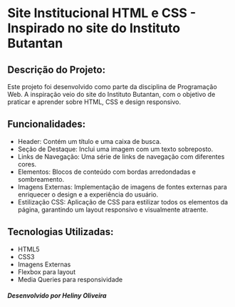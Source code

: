 # Site Institucional HTML e CSS - Inspirado no site do Instituto Butantan
## Descrição do Projeto:

Este projeto foi desenvolvido como parte da disciplina de Programação Web. A inspiração veio do site do Instituto Butantan, com o objetivo de praticar e aprender sobre HTML, CSS e design responsivo.

## Funcionalidades:

- Header: Contém um título e uma caixa de busca.
- Seção de Destaque: Inclui uma imagem com um texto sobreposto.
- Links de Navegação: Uma série de links de navegação com diferentes cores.
- Elementos: Blocos de conteúdo com bordas arredondadas e sombreamento.
- Imagens Externas: Implementação de imagens de fontes externas para enriquecer o design e a experiência do usuário.
- Estilização CSS: Aplicação de CSS para estilizar todos os elementos da página, garantindo um layout responsivo e visualmente atraente.

## Tecnologias Utilizadas:

- HTML5
- CSS3
- Imagens Externas
- Flexbox para layout
- Media Queries para responsividade

##### Desenvolvido por Heliny Oliveira

